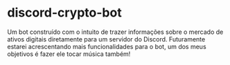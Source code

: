 # discord-crypto-bot
Um bot construído com o intuito de trazer informações sobre o mercado de ativos digitais diretamente para um servidor do Discord. Futuramente estarei acrescentando mais funcionalidades para o bot, um dos meus objetivos é fazer ele tocar música também!
